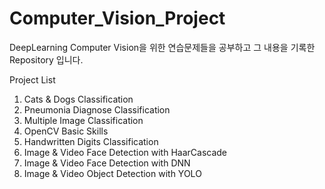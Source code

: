 # Computer_Vision_Project

DeepLearning Computer Vision을 위한 연습문제들을 공부하고 그 내용을 기록한 Repository 입니다.

Project List
  1. Cats & Dogs Classification
  2. Pneumonia Diagnose Classification
  3. Multiple Image Classification
  4. OpenCV Basic Skills
  5. Handwritten Digits Classification
  6. Image & Video Face Detection with HaarCascade
  7. Image & Video Face Detection with DNN
  8. Image & Video Object Detection with YOLO